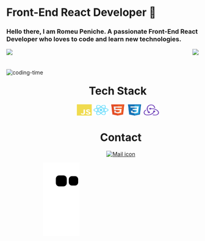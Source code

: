 # Front-End React Developer 👋
### Hello there, I am Romeu Peniche. A passionate Front-End React Developer who loves to code and learn new technologies.

<div>
  <img height="180em" src="https://github-readme-stats.vercel.app/api?username=romeupeniche&show_icons=true&theme=react" />
  <img align="right" height="180em" src="https://github-readme-stats.vercel.app/api/top-langs/?username=romeupeniche&layout=compact&theme=react" />
</div>
<br>

<div  align="center"> 
  <div style="display: inline_block"><br>
    <img align="left" height="250" alt="coding-time" src="code.gif">
    <h1 align="center">Tech Stack</h1>
    <img align="center" height="30" width="40" alt="js-icon"  src="https://raw.githubusercontent.com/devicons/devicon/master/icons/javascript/javascript-plain.svg">
    <img align="center" height="30" width="40" alt="react-icon" src="https://raw.githubusercontent.com/devicons/devicon/master/icons/react/react-original.svg">
    <img align="center" height="30" width="40" alt="html-icon" src="https://raw.githubusercontent.com/devicons/devicon/master/icons/html5/html5-original.svg">
    <img align="center" height="30" width="40" alt="css-icon" src="https://raw.githubusercontent.com/devicons/devicon/master/icons/css3/css3-original.svg">
    <img align="center" height="30" width="40" alt="css-icon" src="https://raw.githubusercontent.com/devicons/devicon/master/icons/redux/redux-original.svg">
   </div>
    
  
  <h1 align="center">Contact</h1>
    <a href = "mailto: romeupeniche12@hotmail.com">
      <img alt="Mail icon" src="https://upload.wikimedia.org/wikipedia/commons/d/df/Microsoft_Office_Outlook_%282018%E2%80%93present%29.svg" height="30">
    </a>
</div>
  
![Snake animation](https://github.com/romeupeniche/romeupeniche/blob/output/github-contribution-grid-snake.svg)
